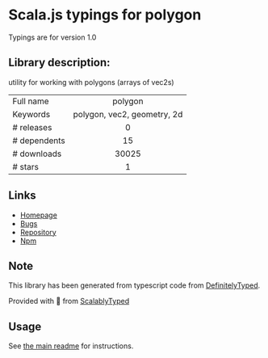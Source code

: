 
# Scala.js typings for polygon

Typings are for version 1.0

## Library description:
utility for working with polygons (arrays of vec2s)

|                    |                 |
| ------------------ | :-------------: |
| Full name          | polygon |
| Keywords           | polygon, vec2, geometry, 2d |
| # releases         | 0 |
| # dependents       | 15 |
| # downloads        | 30025 |
| # stars            | 1 |

## Links
- [Homepage](https://github.com/tmpvar/polygon.js#readme)
- [Bugs](https://github.com/tmpvar/polygon.js/issues)
- [Repository](https://github.com/tmpvar/polygon.js)
- [Npm](https://www.npmjs.com/package/polygon)
    


## Note
This library has been generated from typescript code from [DefinitelyTyped](https://definitelytyped.org).

Provided with :purple_heart: from [ScalablyTyped](https://github.com/oyvindberg/ScalablyTyped)

## Usage
See [the main readme](../../readme.md) for instructions.


